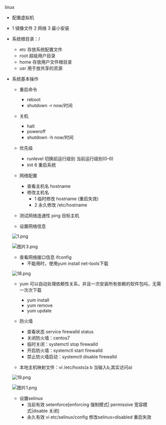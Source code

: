 
linux

* 配置虚拟机
* 1 镜像文件 2 网络 3 最小安装

* 系统根目录：/
	* etc  存放系统配置文件
	* root 超级用户目录
	* home 存放用户文件根目录
	* usr  用于放共享的资源
	
* 系统基本操作

	* 重启命令
		* reboot
		* shutdown -r now/时间
	
	* 关机
		* halt
		* poweroff
		* shutdown -h now/时间
		
	* 优先级
		* runlevel 切换前运行级别 当前运行级别(0-6)
		* init 6 重启系统
		
	* 网络配置
		* 查看主机名 hostname
		* 修改主机名 
			* 1 临时修改 hostname (重启失效) 
			* 2 永久修改 /etc/hostname 
			
	* 测试网络连通性 ping 目标主机
	
	* 设置网络信息
	
	![1.png](https://upload-images.jianshu.io/upload_images/14466577-093d5062c8816f4c.png?imageMogr2/auto-orient/strip%7CimageView2/2/w/1240)
	
	![图片3.png](https://upload-images.jianshu.io/upload_images/14466577-e624f8dbf7e32e21.png?imageMogr2/auto-orient/strip%7CimageView2/2/w/1240)
	
	* 查看网络接口信息 ifconfig
		* 不能用时，使用yum install net-tools下载
		
	![18.png](https://upload-images.jianshu.io/upload_images/14466577-fa5c0e7bfb47d617.png?imageMogr2/auto-orient/strip%7CimageView2/2/w/1240)
	
	* yum 可以自动处理依赖性关系，并且一次安装所有依赖的软件包吗，无需一次次下载
	 	* yum install 
		* yum remove
		* yum update
	
	* 防火墙 
		* 查看状态 service firewalld status
		* 关闭防火墙：centos7
		* 临时关闭：systemctl stop firewalld 
		* 开启防火墙：systemctl start firewalld 
		* 禁止防火墙启动：systemctl disable firewalld
		
	* 本地主机映射文件：vi /etc/hosts(a b 当输入b,其实访问a) 
	
	![19.png](https://upload-images.jianshu.io/upload_images/14466577-87f2fb41583f3d7f.png?imageMogr2/auto-orient/strip%7CimageView2/2/w/1240)
	
	![图片1.png](https://upload-images.jianshu.io/upload_images/14466577-cec9f2d5aa196146.png?imageMogr2/auto-orient/strip%7CimageView2/2/w/1240)
	
	* 设置selinux
		* 当前有效 setenforce[enforcing 强制模式| permissive 宽容模式|disable 关闭]
		* 永久有效 vi etc/selinux/config 修改selinux=disabled 重启失效
	
	
	
	
		
		
		
